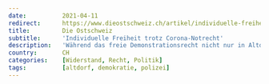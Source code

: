 ```yaml
---
date:          2021-04-11
redirect:      https://www.dieostschweiz.ch/artikel/individuelle-freiheit-trotz-corona-notrecht--9Y611A3
title:         Die Ostschweiz
subtitle:      'Individuelle Freiheit trotz Corona-Notrecht'
description:   'Während das freie Demonstrationsrecht nicht nur in Altdorf faktisch aufgehoben ist, betont die neue Libertäre Partei (ehemals «up!»), dass Individualfreiheit auch ausserhalb von Covid-Notrecht zentral ist. Dies könnte das bürgerliche Lager reformieren. Ein Gastbeitrag von Artur Terekhov.'
country:       CH
categories:    [Widerstand, Recht, Politik]
tags:          [altdorf, demokratie, polizei]
---
```

